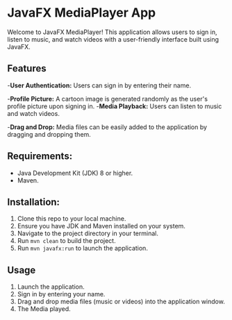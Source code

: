 # JavaFX MediaPlayer App
Welcome to JavaFX MediaPlayer! This application allows users to sign in, listen to music, and watch videos with a user-friendly interface built using JavaFX.

## Features
-**User Authentication:** Users can sign in by entering their name.

-**Profile Picture:** A cartoon image is generated randomly as the user's profile picture upon signing in.
-**Media Playback:** Users can listen to music and watch videos.

-**Drag and Drop:** Media files can be easily added to the application by dragging and dropping them.

## Requirements:

- Java Development Kit (JDK) 8 or higher.
- Maven.

## Installation:

1. Clone this repo to your local machine.
2. Ensure you have JDK and Maven installed on your system.
3. Navigate to the project directory in your terminal.
4. Run `mvn clean` to build the project.
5. Run `mvn javafx:run` to launch the application.

## Usage
1. Launch the application.
2. Sign in by entering your name.
3. Drag and drop media files (music or videos) into the application window.
4. The Media played.
